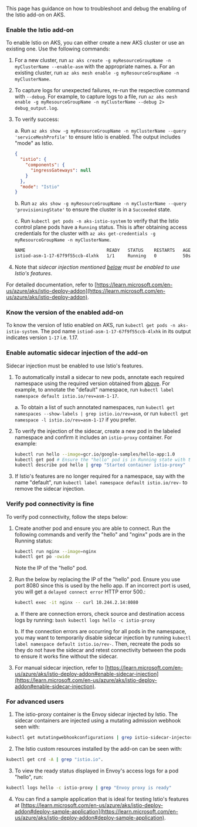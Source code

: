 
This page has guidance on how to troubleshoot and debug the enabling of the Istio add-on on AKS.

### Enable the Istio add-on

To enable Istio on AKS, you can either create a new AKS cluster or use an existing one. Use the following commands:

1. For a new cluster, run `az aks create -g myResourceGroupName -n myClusterName --enable-asm` with the appropriate names.
   a. For an existing cluster, run `az aks mesh enable -g myResourceGroupName -n myClusterName`.
2. To capture logs for unexpected failures, re-run the respective command with `--debug`. For example, to capture logs to a file, run `az aks mesh enable -g myResourceGroupName -n myClusterName --debug 2> debug_output.log`.
3. To verify success:

   a. Run `az aks show -g myResourceGroupName -n myClusterName --query 'serviceMeshProfile'` to ensure Istio is enabled. The output includes "mode" as Istio.

    ```json
    {
      "istio": {
        "components": {
          "ingressGateways": null
        }
      },
      "mode": "Istio"
    }
    ```

   b. Run `az aks show -g myResourceGroupName -n myClusterName --query 'provisioningState'` to ensure the cluster is in a `Succeeded` state.

   c. Run `kubectl get pods -n aks-istio-system` to verify that the Istio control plane pods have a `Running` status. This is after obtaining access credentials for the cluster with `az aks get-credentials -g myResourceGroupName -n myClusterName`.

    ```bash
    NAME                               READY   STATUS    RESTARTS   AGE
    istiod-asm-1-17-67f9f55ccb-4lxhk   1/1     Running   0          50s
    ```
4. Note that *sidecar injection mentioned [below](#enable-automatic-sidecar-injection-of-the-add-on) must be enabled to use Istio's features*.

For detailed documentation, refer to [https://learn.microsoft.com/en-us/azure/aks/istio-deploy-addon](https://learn.microsoft.com/en-us/azure/aks/istio-deploy-addon). 

### Know the version of the enabled add-on

To know the version of Istio enabled on AKS, run `kubectl get pods -n aks-istio-system`. The pod name `istiod-asm-1-17-67f9f55ccb-4lxhk` in its output indicates version `1-17` i.e. 1.17.

### Enable automatic sidecar injection of the add-on

Sidecar injection must be enabled to use Istio's features. 

1. To automatically install a sidecar to new pods, annotate each required namespace using the required version obtained from [above](#know-the-version-of-the-enabled-add-on). For example, to annotate the "default" namespace, run `kubectl label namespace default istio.io/rev=asm-1-17`.

    a. To obtain a list of such annotated namespaces, run `kubectl get namespaces --show-labels | grep istio.io/rev=asm`, or run `kubectl get namespace -l istio.io/rev=asm-1-17` if you prefer.

2. To verify the injection of the sidecar, create a new pod in the labeled namespace and confirm it includes an `istio-proxy` container. For example:

    ```bash
    kubectl run hello --image=gcr.io/google-samples/hello-app:1.0
    kubectl get pod # Ensure the "hello" pod is in Running state with two containers.
    kubectl describe pod hello | grep "Started container istio-proxy"
    ```

3. If Istio's features are no longer required for a namespace, say with the name "default", run `kubectl label namespace default istio.io/rev-` to remove the sidecar injection.

### Verify pod connectivity is fine

To verify pod connectivity, follow the steps below:

1. Create another pod and ensure you are able to connect. Run the following commands and verify the "hello" and "nginx" pods are in the Running status:
    ```bash
    kubectl run nginx --image=nginx
    kubectl get po -owide
    ```
   Note the IP of the "hello" pod.

2. Run the below by replacing the IP of the "hello" pod. Ensure you use port 8080 since this is used by the hello app. If an incorrect port is used, you will get a `delayed connect error` HTTP error 500.:
    ```bash
    kubectl exec -it nginx -- curl 10.244.2.14:8080
    ```

    a. If there are connection errors, check source and destination access logs by running:
        ```bash
        kubectl logs hello -c istio-proxy
        ```

    b. If the connection errors are occurring for all pods in the namespace, you may want to temporarily disable sidecar injection by running `kubectl label namespace default istio.io/rev-`. Then, recreate the pods so they do not have the sidecar and retest connectivity between the pods to ensure it works fine without the sidecar.

3. For manual sidecar injection, refer to [https://learn.microsoft.com/en-us/azure/aks/istio-deploy-addon#enable-sidecar-injection](https://learn.microsoft.com/en-us/azure/aks/istio-deploy-addon#enable-sidecar-injection).

### For advanced users

1. The istio-proxy container is the Envoy sidecar injected by Istio. The sidecar containers are injected using a mutating admission webhook seen with:

```bash
kubectl get mutatingwebhookconfigurations | grep istio-sidecar-injector
```

2. The Istio custom resources installed by the add-on can be seen with:
```bash
kubectl get crd -A | grep "istio.io".
```

3. To view the ready status displayed in Envoy's access logs for a pod "hello", run:

```bash
kubectl logs hello -c istio-proxy | grep "Envoy proxy is ready"
```

4. You can find a sample application that is ideal for testing Istio's features at [https://learn.microsoft.com/en-us/azure/aks/istio-deploy-addon#deploy-sample-application](https://learn.microsoft.com/en-us/azure/aks/istio-deploy-addon#deploy-sample-application).
